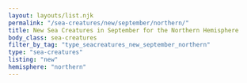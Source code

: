 ```yaml
---
layout: layouts/list.njk
permalink: "/sea-creatures/new/september/northern/"
title: New Sea Creatures in September for the Northern Hemisphere
body_class: sea-creatures
filter_by_tag: "type_seacreatures_new_september_northern"
type: "sea-creatures"
listing: "new"
hemisphere: "northern"
---
```


